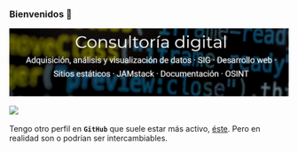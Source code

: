 ### Bienvenidos 👋

[![Joanh](img/joanh.png)](https://joanh.netlify.app/)

![](https://komarev.com/ghpvc/?username=joanh&color=green)

Tengo otro perfil en **`GitHub`** que suele estar más activo, [éste](https://github.com/Eclectikus). Pero en realidad son o podrían ser intercambiables.
